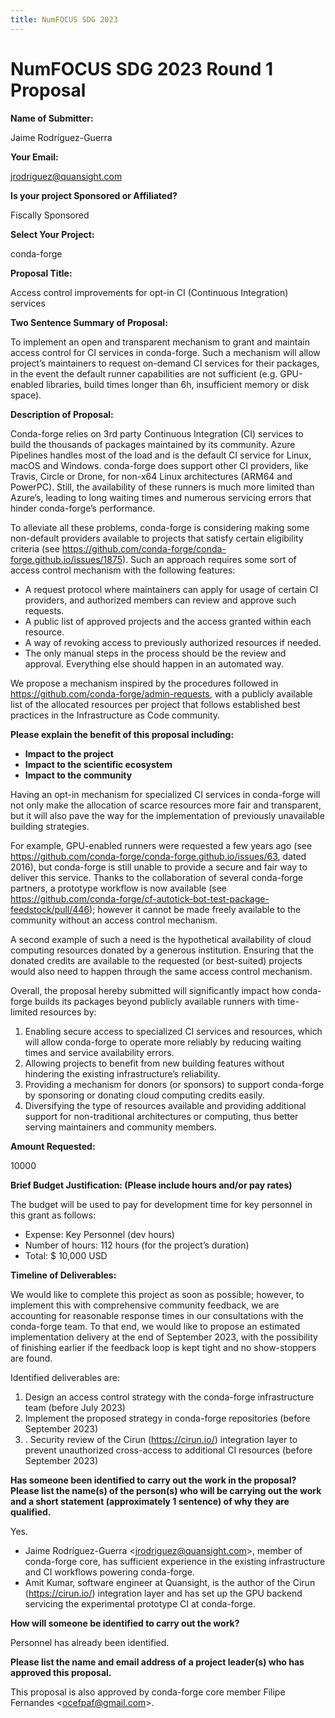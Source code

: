 ```yaml
---
title: NumFOCUS SDG 2023
---
```


# NumFOCUS SDG 2023 Round 1 Proposal

**Name of Submitter:**

Jaime Rodríguez-Guerra

**Your Email:**

<jrodriguez@quansight.com>

**Is your project Sponsored or Affiliated?**

Fiscally Sponsored

**Select Your Project:**

conda-forge

**Proposal Title:**

Access control improvements for opt-in CI (Continuous Integration) services

**Two Sentence Summary of Proposal:**

To implement an open and transparent mechanism to grant and maintain access control for CI services
in conda-forge. Such a mechanism will allow project’s maintainers to request on-demand CI services
for their packages, in the event the default runner capabilities are not sufficient (e.g.
GPU-enabled libraries, build times longer than 6h, insufficient memory or disk space).

**Description of Proposal:**

Conda-forge relies on 3rd party Continuous Integration (CI) services to build the thousands of
packages maintained by its community. Azure Pipelines handles most of the load and is the default
CI service for Linux, macOS and Windows. conda-forge does support other CI providers, like Travis,
Circle or Drone, for non-x64 Linux architectures (ARM64 and PowerPC). Still, the availability of
these runners is much more limited than Azure’s, leading to long waiting times and numerous
servicing errors that hinder conda-forge’s performance.

To alleviate all these problems, conda-forge is considering making some non-default providers
available to projects that satisfy certain eligibility criteria (see
<https://github.com/conda-forge/conda-forge.github.io/issues/1875>). Such an approach requires some
sort of access control mechanism with the following features:

- A request protocol where maintainers can apply for usage of certain CI providers, and authorized
  members can review and approve such requests.
- A public list of approved projects and the access granted within each resource.
- A way of revoking access to previously authorized resources if needed.
- The only manual steps in the process should be the review and approval. Everything else should
  happen in an automated way.

We propose a mechanism inspired by the procedures followed in
<https://github.com/conda-forge/admin-requests>, with a publicly available list of the allocated
resources per project that follows established best practices in the Infrastructure as Code
community.

**Please explain the benefit of this proposal including:**

- **Impact to the project**
- **Impact to the scientific ecosystem**
- **Impact to the community**

Having an opt-in mechanism for specialized CI services in conda-forge will not only make the
allocation of scarce resources more fair and transparent, but it will also pave the way for the
implementation of previously unavailable building strategies.

For example, GPU-enabled runners were requested a few years ago (see
<https://github.com/conda-forge/conda-forge.github.io/issues/63>, dated 2016), but conda-forge is
still unable to provide a secure and fair way to deliver this service. Thanks to the collaboration
of several conda-forge partners, a prototype workflow is now available (see
<https://github.com/conda-forge/cf-autotick-bot-test-package-feedstock/pull/446>); however it
cannot be made freely available to the community without an access control mechanism.

A second example of such a need is the hypothetical availability of cloud computing resources
donated by a generous institution. Ensuring that the donated credits are available to the requested
(or best-suited) projects would also need to happen through the same access control mechanism.

Overall, the proposal hereby submitted will significantly impact how conda-forge builds its
packages beyond publicly available runners with time-limited resources by:

1.  Enabling secure access to specialized CI services and resources, which will allow conda-forge
    to operate more reliably by reducing waiting times and service availability errors.
2.  Allowing projects to benefit from new building features without hindering the existing
    infrastructure’s reliability.
3.  Providing a mechanism for donors (or sponsors) to support conda-forge by sponsoring or donating
    cloud computing credits easily.
4.  Diversifying the type of resources available and providing additional support for
    non-traditional architectures or computing, thus better serving maintainers and community
    members.

**Amount Requested:**

10000

**Brief Budget Justification: (Please include hours and/or pay rates)**

The budget will be used to pay for development time for key personnel in this grant as follows:

- Expense: Key Personnel (dev hours)
- Number of hours: 112 hours (for the project’s duration)
- Total: \$ 10,000 USD

**Timeline of Deliverables:**

We would like to complete this project as soon as possible; however, to implement this with
comprehensive community feedback, we are accounting for reasonable response times in our
consultations with the conda-forge team. To that end, we would like to propose an estimated
implementation delivery at the end of September 2023, with the possibility of finishing earlier if
the feedback loop is kept tight and no show-stoppers are found.

Identified deliverables are:

1.  Design an access control strategy with the conda-forge infrastructure team (before July 2023)
2.  Implement the proposed strategy in conda-forge repositories (before September 2023)
3.  . Security review of the Cirun (<https://cirun.io/>) integration layer to prevent unauthorized
    cross-access to additional CI resources (before September 2023)

**Has someone been identified to carry out the work in the proposal? Please list the name(s) of the
person(s) who will be carrying out the work and a short statement (approximately 1 sentence) of why
they are qualified.**

Yes.

- Jaime Rodríguez-Guerra \<<jrodriguez@quansight.com>\>, member of conda-forge core, has sufficient
  experience in the existing infrastructure and CI workflows powering conda-forge.
- Amit Kumar, software engineer at Quansight, is the author of the Cirun (<https://cirun.io/>)
  integration layer and has set up the GPU backend servicing the experimental prototype CI at
  conda-forge.

**How will someone be identified to carry out the work?**

Personnel has already been identified.

**Please list the name and email address of a project leader(s) who has approved this proposal.**

This proposal is also approved by conda-forge core member Filipe Fernandes \<<ocefpaf@gmail.com>\>.
